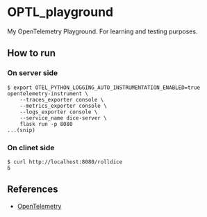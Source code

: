 # OPTL\_playground

My OpenTelemetry Playground. For learning and testing purposes.

## How to run

### On server side

```consle
$ export OTEL_PYTHON_LOGGING_AUTO_INSTRUMENTATION_ENABLED=true
opentelemetry-instrument \
    --traces_exporter console \
    --metrics_exporter console \
    --logs_exporter console \
    --service_name dice-server \
    flask run -p 8080
...(snip)
```

### On clinet side

```console
$ curl http://localhost:8080/rolldice
6
```

## References

- [OpenTelemetry](https://opentelemetry.io/docs/languages/python/getting-started/)
